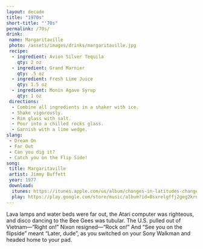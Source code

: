 ```yaml
---
layout: decade
title: "1970s"
short-title: "'70s"
permalink: /70s/
drink:
 name: Margaritaville
 photo: /assets/images/drinks/margaritaville.jpg
 recipe:
  - ingredient: Avion Silver Tequila
    qty: 2 oz
  - ingredient: Grand Marnier
    qty: .5 oz
  - ingredient: Fresh Lime Juice
    qty: 1.5 oz
  - ingredient: Monin Agave Syrup
    qty: 1 oz
 directions:
  - Combine all ingredients in a shaker with ice.
  - Shake vigorously.
  - Rim glass with salt.
  - Pour into a chilled rocks glass.
  - Garnish with a lime wedge.
slang:
 - Dream On
 - Far Out
 - Can you dig it?
 - Catch you on the Flip Side!
song:
 title: Margaritaville
 artist: Jimmy Buffett
 year: 1977
 download:
  itunes: https://itunes.apple.com/us/album/changes-in-latitudes-changes/id241461#
  play: https://play.google.com/store/music/album?id=Bsxrelgffj2geg2krn6cqnccbgy&tid=song-Tishndgk2puivqfno5qljhtjr2y
---
```

Lava lamps and water beds were far out, the Atari computer was righteous, and disco dancing to the Bee Gees was tubular. The U.S. pulled out of Vietnam—“Right on!” Nixon resigned—“Rock on!” And “See you on the flipside” meant “Later, dude”, as you switched on your Sony Walkman and headed home to your pad.
